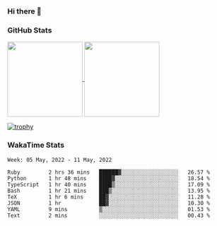 ### Hi there 👋

### GitHub Stats

<a href="https://github.com/anuraghazra/github-readme-stats">
  <img align="center" height="170px" src="https://github-readme-stats.vercel.app/api/top-langs/?username=tksfjt1024&layout=compact&count_private=true&show_icons=true&show_icons=true&theme=graywhite" />
</a>
<a href="https://github.com/anuraghazra/github-readme-stats">
  <img align="center" height="170px" src="https://github-readme-stats.vercel.app/api?username=tksfjt1024&count_private=true&show_icons=true&show_icons=true&theme=graywhite" />
</a>

[![trophy](https://github-profile-trophy.vercel.app/?username=tksfjt1024)](https://github.com/ryo-ma/github-profile-trophy)

### WakaTime Stats

<!--START_SECTION:waka-->
```text
Week: 05 May, 2022 - 11 May, 2022

Ruby         2 hrs 36 mins   ██████▓░░░░░░░░░░░░░░░░░░   26.57 % 
Python       1 hr 48 mins    ████▓░░░░░░░░░░░░░░░░░░░░   18.54 % 
TypeScript   1 hr 40 mins    ████▒░░░░░░░░░░░░░░░░░░░░   17.09 % 
Bash         1 hr 21 mins    ███▒░░░░░░░░░░░░░░░░░░░░░   13.95 % 
TeX          1 hr 6 mins     ██▓░░░░░░░░░░░░░░░░░░░░░░   11.28 % 
JSON         1 hr            ██▓░░░░░░░░░░░░░░░░░░░░░░   10.30 % 
YAML         9 mins          ▒░░░░░░░░░░░░░░░░░░░░░░░░   01.53 % 
Text         2 mins          ░░░░░░░░░░░░░░░░░░░░░░░░░   00.43 % 
```
<!--END_SECTION:waka-->

